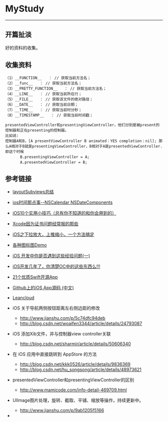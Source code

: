 # MyStudy
---

## 开篇扯淡
好的资料的收集。

## 收集资料

```objc
（1）__FUNCTION__   ： // 获取当前方法名；
（2）__func__   ： // 获取当前方法名；
（3）__PRETTY_FUNCTION__   ： // 获取当前方法名；
（4）__LINE__   ： // 获取当前所在行；
（5）__FILE__   ： // 获取该文件的绝对路径；
（6）__DATE__   ： // 获取当前日期；
（7）__TIME__   ： // 获取当前时分秒；
（8）__TIMESTAMP__   ： // 获取当前时间戳；
```
```
presentedViewController和presentingViewController，他们分别是被present的控制器和正在presenting的控制器。   
比如说: 
控制器A和B，[A presentViewController B animated：YES completion：nil]; 那么A相对于B就是presentingViewController，B相对于A是presentedViewController.  
即这个时候　　
　　　　B.presentingViewController = A;
　　　　A.presentedViewController = B;
```

## 参考链接
* [layoutSubviews总结](http://blog.csdn.net/doubleuto/article/details/45155677)

* [ios时间那点事--NSCalendar NSDateComponents](http://my.oschina.net/yongbin45/blog/156181)

* [iOS10个实用小技巧（总有你不知道的和你会用到的）](http://www.jianshu.com/p/a3156826c27c)

* [Xcode因为证书问题经常报的那些](http://www.jianshu.com/p/b10680a32d35)

* [iOS之下拉放大，上推缩小，一个方法搞定](http://www.jianshu.com/p/eae68e8e0838)

* [各种图标图Demo](http://echarts.baidu.com/examples.html)

* [iOS 开发中你是否遇到这些经验问题(一)](http://www.jianshu.com/p/8207621ddcaa)

* [iOS开发几年了，你清楚OC中的这些东西么!!!](http://www.jianshu.com/p/bd496d5ef150)

* [21个优质Swift开源App](http://www.jianshu.com/p/a5b6d5efce88)

* [Github上的iOS App源码 (中文)](http://www.jianshu.com/p/06753d40d3d9)

* [Leancloud](https://leancloud.cn/)

* iOS 关于导航两侧按钮距离左右侧边距的修改
  - <http://www.jianshu.com/p/5c74dfc94deb>
  - <http://blog.csdn.net/woaifen3344/article/details/24793087>

* iOS 添加Xib文件，并与控制器view controller关联
  - <http://blog.csdn.net/sharmir/article/details/50606340>

* 在 iOS 应用中直接跳转到 AppStore 的方法
  - <http://blog.csdn.net/kkk0526/article/details/9836369>
  - <http://blog.csdn.net/hu_songsong/article/details/48973621>

* presentedViewController和presentingViewController的区别
  - <http://www.mamicode.com/info-detail-469709.html>

* UIImage图片处理，旋转、截取、平铺、缩放等操作，持续更新中。
  - <http://www.jianshu.com/p/9ab1205f5166>

*


